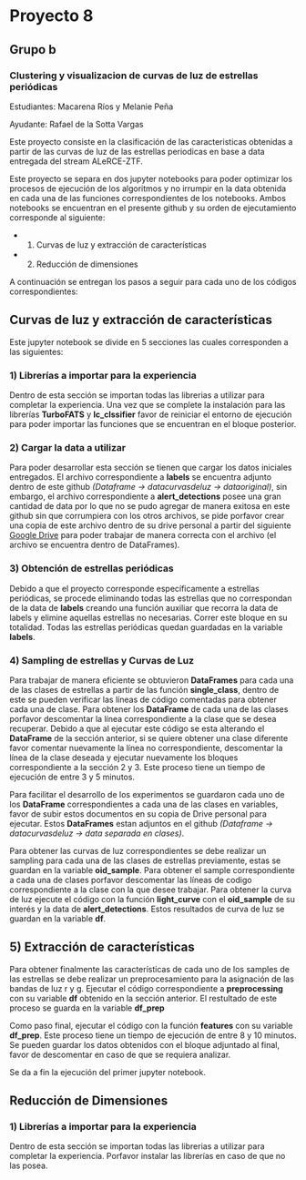 # Proyecto 8

## Grupo b 

### Clustering y visualizacion de curvas de luz de estrellas periódicas

Estudiantes: Macarena Ríos y Melanie Peña

Ayudante: Rafael de la Sotta Vargas

Este proyecto consiste en la clasificación de las caracteristicas obtenidas a partir de las curvas de luz de las estrellas periodicas en base a data entregada del stream ALeRCE-ZTF. 

Este proyecto se separa en dos jupyter notebooks para poder optimizar los procesos de ejecución de los algoritmos y no irrumpir en la data obtenida en cada una de las funciones correspondientes de los notebooks. Ambos notebooks se encuentran en el presente github y su orden de ejecutamiento corresponde al siguiente:

* 1) Curvas de luz y extracción de características
* 2) Reducción de dimensiones

A continuación se entregan los pasos a seguir para cada uno de los códigos correspondientes:

## Curvas de luz y extracción de características

Este jupyter notebook se divide en 5 secciones las cuales corresponden a las siguientes:

### 1) Librerías a importar para la experiencia

Dentro de esta sección se importan todas las librerias a utilizar para completar la experiencia. Una vez que se complete la instalación para las librerías **TurboFATS** y **lc_clssifier** favor de reiniciar el entorno de ejecución para poder importar las funciones que se encuentran en el bloque posterior.

### 2) Cargar la data a utilizar

Para poder desarrollar esta sección se tienen que cargar los datos iniciales entregados. El archivo correspondiente a **labels** se encuentra adjunto dentro de este github *(Dataframe -> datacurvasdeluz -> dataoriginal)*, sin embargo, el archivo correspondiente a **alert_detections** posee una gran cantidad de data por lo que no se pudo agregar de manera exitosa en este github sin que corrumpiera con los otros archivos, se pide porfavor crear una copia de este archivo dentro de su drive personal a partir del siguiente [Google Drive](https://drive.google.com/drive/folders/1EX7qSca6i-R8HOZMSushjxiW3YoPQ9Nw?usp=sharing) para poder trabajar de manera correcta con el archivo (el archivo se encuentra dentro de DataFrames).

### 3) Obtención de estrellas periódicas

Debido a que el proyecto corresponde específicamente a estrellas periódicas, se procede eliminando todas las estrellas que no correspondan de la data de **labels** creando una función auxiliar que recorra la data de labels y elimine aquellas estrellas no necesarias. Correr este bloque en su totalidad. Todas las estrellas periódicas quedan guardadas en la variable **labels**.

### 4) Sampling de estrellas y Curvas de Luz
Para trabajar de manera eficiente se obtuvieron **DataFrames** para cada una de las clases de estrellas a partir de las función **single_class**, dentro de este se pueden verificar las líneas de código comentadas para obtener cada una de clase. Para obtener los **DataFrame** de cada una de las clases porfavor descomentar la línea correspondiente a la clase que se desea recuperar. Debido a que al ejecutar este código se esta alterando el **DataFrame** de la sección anterior, si se quiere obtener una clase diferente favor comentar nuevamente la línea no correspondiente, descomentar la línea de la clase deseada y  ejecutar nuevamente los bloques correspondiente a la sección 2 y 3. Este proceso tiene un tiempo de ejecución de entre 3 y 5 minutos.

Para facilitar el desarrollo de los experimentos se guardaron cada uno de los **DataFrame** correspondientes a cada una de las clases en variables, favor de subir estos documentos en su copia de Drive personal para ejecutar. Estos **DataFrames** estan adjuntos en el github *(Dataframe -> datacurvasdeluz -> data separada en clases)*.

Para obtener las curvas de luz correspondientes se debe realizar un sampling para cada una de las clases de estrellas previamente, estas se guardan en la variable **oid_sample**. Para obtener el sample correspondiente a cada una de clases porfavor descomentar las líneas de codigo correspondiente a la clase con la que desee trabajar. Para obtener la curva de luz ejecute el código con la función **light_curve** con el **oid_sample** de su interés y la data de **alert_detections**. Estos resultados de curva de luz se guardan en la variable **df**.

## 5) Extracción de características

Para obtener finalmente las características de cada uno de los samples de las estrellas se debe realizar un preprocesamiento para la asignación de las bandas de luz r y g. Ejecutar el código correspondiente a **preprocessing** con su variable **df** obtenido en la sección anterior. El restultado de este proceso se guarda en la variable **df_prep**

Como paso final, ejecutar el código con la función **features** con su variable **df_prep**. Este proceso tiene un tiempo de ejecución de entre 8 y 10 minutos. Se pueden guardar los datos obtenidos con el bloque adjuntado al final, favor de descomentar en caso de que se requiera analizar.

Se da a fin la ejecución del primer jupyter notebook.

## Reducción de Dimensiones

### 1) Librerías a importar para la experiencia
Dentro de esta sección se importan todas las librerias a utilizar para completar la experiencia. Porfavor instalar las librerías en caso de que no las posea.

